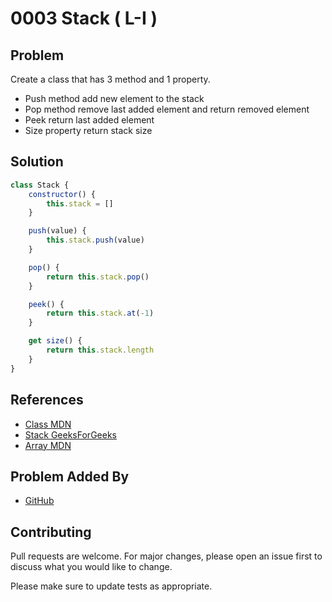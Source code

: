 # 0003 Stack ( L-I )

## Problem

Create a class that has 3 method and 1 property.

-   Push method add new element to the stack
-   Pop method remove last added element and return removed element
-   Peek return last added element
-   Size property return stack size

## Solution

```javascript
class Stack {
	constructor() {
		this.stack = []
	}

	push(value) {
		this.stack.push(value)
	}

	pop() {
		return this.stack.pop()
	}

	peek() {
		return this.stack.at(-1)
	}

	get size() {
		return this.stack.length
	}
}
```

## References

-   [Class MDN](https://developer.mozilla.org/en-US/docs/Web/JavaScript/Reference/Classes)
-   [Stack GeeksForGeeks](https://www.geeksforgeeks.org/implementation-stack-javascript/)
-   [Array MDN](https://developer.mozilla.org/en-US/docs/Web/JavaScript/Reference/Global_Objects/Array)

## Problem Added By

-   [GitHub](https://www.github.com/kennarddh)

## Contributing

Pull requests are welcome. For major changes, please open an issue first to discuss what you would like to change.

Please make sure to update tests as appropriate.
